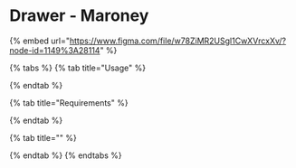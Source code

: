 # Drawer - Maroney

{% embed url="https://www.figma.com/file/w78ZiMR2USgl1CwXVrcxXv/?node-id=1149%3A28114" %}

{% tabs %}
{% tab title="Usage" %}

{% endtab %}

{% tab title="Requirements" %}

{% endtab %}

{% tab title="" %}

{% endtab %}
{% endtabs %}

